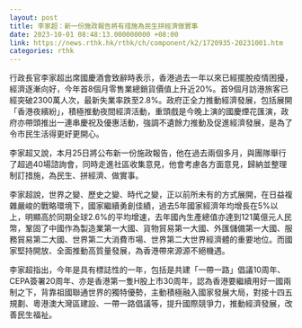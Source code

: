 ```yaml
---
layout: post
title: 李家超：新一份施政報告將有措施為民生拼經濟做實事
date: 2023-10-01 08:48:13.000000000 +08:00
link: https://news.rthk.hk/rthk/ch/component/k2/1720935-20231001.htm
categories: rthk
---
```


行政長官李家超出席國慶酒會致辭時表示，香港過去一年以來已經擺脫疫情困擾，經濟逐漸向好，今年首8個月零售業總銷貨價值上升近20%。首9個月訪港旅客已經突破2300萬人次，最新失業率跌至2.8%。政府正全力推動經濟發展，包括展開「香港夜繽紛」，積極推動夜間經濟活動，重頭戲是今晚上演的國慶煙花匯演，政府亦帶頭推出一連串慶祝及優惠活動，強調不遺餘力推動及促進經濟發展，是為了令市民生活得更好更開心。

李家超又說，本月25日將公布新一份施政報告，他在過去兩個多月，與團隊舉行了超過40場諮詢會，同時走進社區收集意見，他會考慮各方面意見，歸納並整理制訂措施，為民生、拼經濟、做實事。

李家超說，世界之變、歷史之變、時代之變，正以前所未有的方式展開，在日益複雜嚴峻的戰略環境下，國家繼續勇創佳績，過去5年國家經濟年均增長在5%以上，明顯高於同期全球2.6%的平均增速，去年國內生產總值亦達到121萬億元人民幣，鞏固了中國作為製造業第一大國、貨物貿易第一大國、外匯儲備第一大國、服務貿易第二大國、世界第二大消費市場、世界第二大世界經濟體的重要地位。而國家堅持開放、全面推動高質量發展，為香港帶來源源不絕機遇。

李家超指出，今年是具有標誌性的一年，包括是共建「一帶一路」倡議10周年、CEPA簽署20周年、亦是香港第一隻H股上市30周年，認為香港要繼續用好一國兩制之下，背靠祖國聯通世界的獨特優勢，主動積極融入國家發展大局，對接十四五規劃、粵港澳大灣區建設、一帶一路倡議等，提升國際競爭力，推動經濟發展，改善民生福祉。
